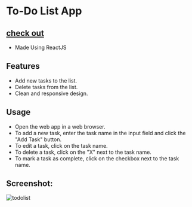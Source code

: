 # To-Do List App
## [check out](https://todolistbysg.netlify.app/)
+ Made Using ReactJS
## Features
- Add new tasks to the list.
- Delete tasks from the list.
- Clean and responsive design.
## Usage
- Open the web app in a web browser.
- To add a new task, enter the task name in the input field and click the "Add Task" button.
- To edit a task, click on the task name.
- To delete a task, click on the "X" next to the task name.
- To mark a task as complete, click on the checkbox next to the task name.
## Screenshot:
![todolist](https://github.com/SuchitGaidhane/To-do-List/assets/131668852/0c81a7f6-1e06-43d4-b75f-38457fd049c1)
